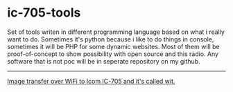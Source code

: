 # ic-705-tools
Set of tools writen in different programming language based on what i really want to do. Sometimes it's python because i like to do things in console, sometimes it will be PHP for some dynamic websites.
Most of them will be proof-of-concept to show possibility with open source and this radio. Any  software that is not poc will be in seperate repository on my github.

------------
[Image transfer over WiFi to Icom IC-705 and it's called wit. ](https://github.com/sq5t/ic-705-tools/tree/master/wit "Image transfer over WiFi to Icom IC-705 and it's called wit. ")
